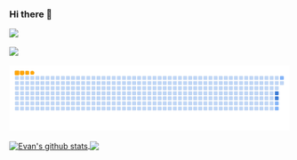 ### Hi there 👋

<!--
**T-Evan/T-Evan** is a ✨ _special_ ✨ repository because its `README.md` (this file) appears on your GitHub profile.

Here are some ideas to get you started:

- 🔭 I’m currently working on ...
- 🌱 I’m currently learning ...
- 👯 I’m looking to collaborate on ...
- 🤔 I’m looking for help with ...
- 💬 Ask me about ...
- 📫 How to reach me: ...
- 😄 Pronouns: ...
- ⚡ Fun fact: ...
-->
![](https://count.getloli.com/get/@T-Evan.github.readme?theme=rule34)

![](https://readme-typing-svg.demolab.com/?font=Fira+Code&pause=100&width=450&lines=System.out.println(%22Hello%2C%20World%22)%3B;)

![](https://raw.githubusercontent.com/T-Evan/T-Evan/main/dist/ocean.gif)

<a href="https://github.com/T-Evan">
  <img align="center" height="165" src="https://hex-stats.vercel.app/api?username=T-Evan&show_icons=true&include_all_commits=true" alt="Evan's github stats">
</a>
<a href="https://github.com/T-Evan">
  <img align="center" src="https://hex-stats.vercel.app/api/top-langs/?username=T-Evan&layout=compact">
</a>
